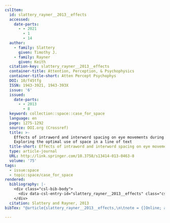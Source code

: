 ```yaml
---
cslItem:
  id: slattery_rayner__2013__effects
  accessed:
    date-parts:
      - - 2021
        - 1
        - 14
  author:
    - family: Slattery
      given: Timothy J.
    - family: Rayner
      given: Keith
  citation-key: slattery_rayner__2013__effects
  container-title: Attention, Perception, & Psychophysics
  container-title-short: Atten Percept Psychophys
  DOI: 10/f45tfg
  ISSN: 1943-3921, 1943-393X
  issue: '6'
  issued:
    date-parts:
      - - 2013
        - 8
  keyword: collection::space::case_for_space
  language: en
  page: 1275-1292
  source: DOI.org (Crossref)
  title: >-
    Effects of intraword and interword spacing on eye movements during reading:
    Exploring the optimal use of space in a line of text
  title-short: Effects of intraword and interword spacing on eye movements during reading
  type: article-journal
  URL: http://link.springer.com/10.3758/s13414-013-0463-8
  volume: '75'
tags:
  - issue:space
  - topic:space/case_for_space
rendered:
  bibliography: |-
    <div class="csl-bib-body">
      <div data-csl-entry-id="slattery_rayner__2013__effects" class="csl-entry">Slattery, T.J. and Rayner, K. 2013 “Effects of intraword and interword spacing on eye movements during reading: Exploring the optimal use of space in a line of text,” <i>Attention, Perception, &#38; Psychophysics</i>, 75(6), pp. 1275–1292. doi:10/f45tfg.</div>
    </div>
  citation: Slattery and Rayner, 2013
bibTex: "@article{slattery_rayner__2013__effects,\n\tnote = {[Online; accessed 2021-01-14]},\n\tauthor = {Slattery, Timothy J. and Rayner, Keith},\n\tjournal = {Attention, Perception, & Psychophysics},\n\tnumber = {6},\n\tyear = {2013},\n\tmonth = {8},\n\tpages = {1275--1292},\n\ttitle = {Effects of intraword and interword spacing on eye movements during reading: Exploring the optimal use of space in a line of text},\n\thowpublished = {http://link.springer.com/10.3758/s13414-013-0463-8},\n\tvolume = {75},\n}\n\n"

---
```

